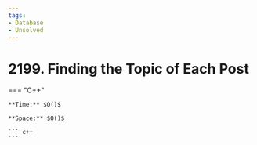```yaml
---
tags:
- Database
- Unsolved
---
```



# 2199. Finding the Topic of Each Post

=== "C++"

    **Time:** $O()$

    **Space:** $O()$

    ``` c++
    ```